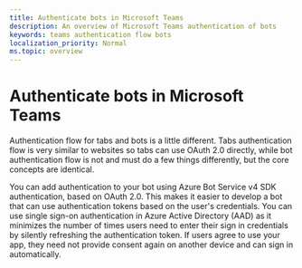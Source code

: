 ```yaml
---
title: Authenticate bots in Microsoft Teams
description: An overview of Microsoft Teams authentication of bots
keywords: teams authentication flow bots
localization_priority: Normal
ms.topic: overview
---
```


# Authenticate bots in Microsoft Teams

Authentication flow for tabs and bots is a little different. Tabs authentication flow is very similar to websites so tabs can use OAuth 2.0 directly, while bot authentication flow is not and must do a few things differently, but the core concepts are identical. 

You can add authentication to your bot using Azure Bot Service v4 SDK authentication, based on OAuth 2.0. This makes it easier to develop a bot that can use authentication tokens based on the user's credentials. You can use single sign-on authentication in Azure Active Directory (AAD) as it minimizes the number of times users need to enter their sign in credentials by silently refreshing the authentication token. If users agree to use your app, they need not provide consent again on another device and can sign in automatically.